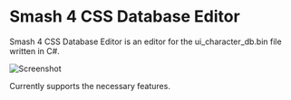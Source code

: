 # Smash 4 CSS Database Editor
Smash 4 CSS Database Editor is an editor for the ui_character_db.bin file written in C#.

![Screenshot](https://puu.sh/xtmGI/4963a4d86c.png)

Currently supports the necessary features.